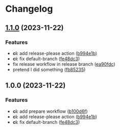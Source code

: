 # Changelog

## [1.1.0](https://github.com/grafana/loki-release/compare/v1.0.0...v1.1.0) (2023-11-22)


### Features

* **ci:** add release-please action ([b994e1b](https://github.com/grafana/loki-release/commit/b994e1bb5a36e7f6e1f0134a1ea104143d0bce3f))
* **ci:** fix default-branch ([fe48dc3](https://github.com/grafana/loki-release/commit/fe48dc34c4e9cbfc42d5afff5ad79c0b1daf464a))
* fix release workflow in release branch ([ea90fdc](https://github.com/grafana/loki-release/commit/ea90fdc1520283bd4c1ae0a7e9f81e3b355e7e00))
* pretend I did something ([fb85235](https://github.com/grafana/loki-release/commit/fb8523507c35fbc18410d42cacb2ce1296b82a50))

## 1.0.0 (2023-11-22)


### Features

* **ci:** add prepare workflow ([b100d6f](https://github.com/grafana/loki-release/commit/b100d6fe25669928cb023e4b869af0cfe353b7b1))
* **ci:** add release-please action ([b994e1b](https://github.com/grafana/loki-release/commit/b994e1bb5a36e7f6e1f0134a1ea104143d0bce3f))
* **ci:** fix default-branch ([fe48dc3](https://github.com/grafana/loki-release/commit/fe48dc34c4e9cbfc42d5afff5ad79c0b1daf464a))
